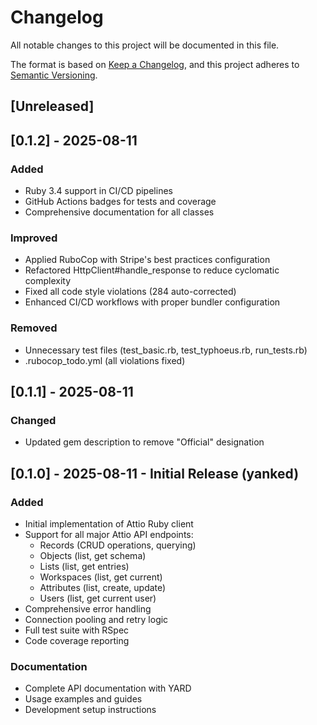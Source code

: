 # Changelog

All notable changes to this project will be documented in this file.

The format is based on [Keep a Changelog](https://keepachangelog.com/en/1.0.0/),
and this project adheres to [Semantic Versioning](https://semver.org/spec/v2.0.0.html).

## [Unreleased]

## [0.1.2] - 2025-08-11

### Added
- Ruby 3.4 support in CI/CD pipelines
- GitHub Actions badges for tests and coverage
- Comprehensive documentation for all classes

### Improved
- Applied RuboCop with Stripe's best practices configuration
- Refactored HttpClient#handle_response to reduce cyclomatic complexity
- Fixed all code style violations (284 auto-corrected)
- Enhanced CI/CD workflows with proper bundler configuration

### Removed
- Unnecessary test files (test_basic.rb, test_typhoeus.rb, run_tests.rb)
- .rubocop_todo.yml (all violations fixed)

## [0.1.1] - 2025-08-11

### Changed
- Updated gem description to remove "Official" designation

## [0.1.0] - 2025-08-11 - Initial Release (yanked)

### Added
- Initial implementation of Attio Ruby client
- Support for all major Attio API endpoints:
  - Records (CRUD operations, querying)
  - Objects (list, get schema)  
  - Lists (list, get entries)
  - Workspaces (list, get current)
  - Attributes (list, create, update)
  - Users (list, get current user)
- Comprehensive error handling
- Connection pooling and retry logic
- Full test suite with RSpec
- Code coverage reporting

### Documentation
- Complete API documentation with YARD
- Usage examples and guides
- Development setup instructions